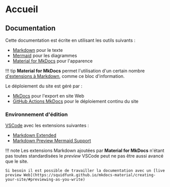 # Accueil

## Documentation

Cette documentation est écrite en utilisant les outils suivants :
- [Markdown](https://daringfireball.net/projects/markdown/) pour le texte
- [Mermaid](https://mermaid.js.org/intro/) pour les diagrammes
- [Material for MkDocs](https://squidfunk.github.io/mkdocs-material/) pour l'apparence

!!! tip
  **Material for MkDocs** permet l'utilisation d'un certain nombre [d'extensions à Markdown](https://squidfunk.github.io/mkdocs-material/reference/), comme ce bloc d'information.

Le déploiement du site est géré par :

- [MkDocs](https://www.mkdocs.org/) pour l'export en site Web
- [GitHub Actions MkDocs](https://github.com/mhausenblas/mkdocs-deploy-gh-pages) pour le déploiement continu du site

  
### Environnement d'édition
  
  [VSCode](https://code.visualstudio.com/) avec les extensions suivantes : 
  - [Markdown Extended](https://marketplace.visualstudio.com/items?itemName=jebbs.markdown-extended)
  - [Markdown Preview Mermaid Support](https://marketplace.visualstudio.com/items?itemName=bierner.markdown-mermaid)
  
  !!! note
    Les extensions Markdown ajoutées par **Material for MkDocs** n'étant pas toutes standardisées le *preview* VSCode peut ne pas être aussi avancé que le site.

    Si besoin il est possible de travailler la documentation avec un [live preview Web](https://squidfunk.github.io/mkdocs-material/creating-your-site/#previewing-as-you-write)